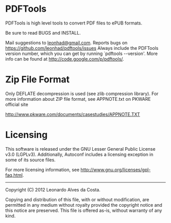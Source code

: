 # PDFTools

PDFTools is high level tools to convert PDF files to ePUB formats.

Be sure to read BUGS and INSTALL.

Mail suggestions to leonhad@gmail.com. Reports bugs on 
<https://github.com/leonhad/pdftools/issues>
Always include the PDFTools version number, which you can get by
running `pdftools --version'.  More info can be found at
<http://code.google.com/p/pdftools/>.

# Zip File Format

Only DEFLATE decompression is used (see zlib compression library).
For more information about ZIP file format, see APPNOTE.txt on PKWARE
official site

<http://www.pkware.com/documents/casestudies/APPNOTE.TXT>

# Licensing

This software is released under the GNU Lesser General Public License v3.0 (LGPLv3).
Additionally, Autoconf includes a licensing exception in some of its
source files.

For more licensing information, see
<http://www.gnu.org/licenses/gpl-faq.html>.

-----
Copyright (C) 2012 Leonardo Alves da Costa.

Copying and distribution of this file, with or without modification,
are permitted in any medium without royalty provided the copyright
notice and this notice are preserved.  This file is offered as-is,
without warranty of any kind.